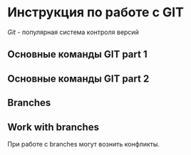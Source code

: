 # Инструкция по работе с GIT 
*Git* - популярная система контроля версий

## Основные команды GIT part 1
## Основные команды GIT part 2
## Branches
## Work with branches

При работе с branches могут вознить конфликты. 